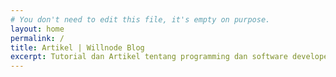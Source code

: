```yaml
---
# You don't need to edit this file, it's empty on purpose.
layout: home
permalink: /
title: Artikel | Willnode Blog
excerpt: Tutorial dan Artikel tentang programming dan software developer
---
```

